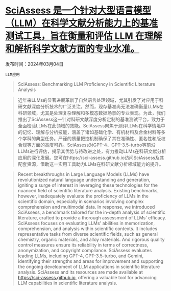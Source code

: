# [SciAssess 是一个针对大型语言模型（LLM）在科学文献分析能力上的基准测试工具，旨在衡量和评估 LLM 在理解和解析科学文献方面的专业水准。](https://arxiv.org/abs/2403.01976)

发布时间：2024年03月04日

`LLM应用`

> SciAssess: Benchmarking LLM Proficiency in Scientific Literature Analysis

> 近年来LLMs的显著进展革新了自然语言处理领域，尤其引发了对应用于科研文献深度分析技术的广泛关注。然而，现存基准尚无法准确衡量LLMs在科研领域，尤其是处理复杂理解和多模态数据场景的专业表现。为此，我们推出了SciAssess这一针对科研文献深度分析定制的基准测试平台，致力于全面检验LLMs在此领域的效能。SciAssess聚焦于测评LLMs在科学情境中的记忆、理解与分析技能，涵盖了诸如基础化学、有机材料及合金材料等多个学科的典型任务。严谨的质量把控机制确保了其在准确性、匿名性和版权合规等方面的高度可靠。SciAssess对GPT-4、GPT-3.5-turbo等前沿LLMs进行评估，揭示其优势与待改进之处，有力推动LLMs在科研文献分析应用的深化发展。您可在https://sci-assess.github.io访问SciAssess及其配套资源，借助这一实用工具助力LLMs在科研文献分析领域能力的提升。

> Recent breakthroughs in Large Language Models (LLMs) have revolutionized natural language understanding and generation, igniting a surge of interest in leveraging these technologies for the nuanced field of scientific literature analysis. Existing benchmarks, however, inadequately evaluate the proficiency of LLMs in the scientific domain, especially in scenarios involving complex comprehension and multimodal data. In response, we introduced SciAssess, a benchmark tailored for the in-depth analysis of scientific literature, crafted to provide a thorough assessment of LLMs' efficacy. SciAssess focuses on evaluating LLMs' abilities in memorization, comprehension, and analysis within scientific contexts. It includes representative tasks from diverse scientific fields, such as general chemistry, organic materials, and alloy materials. And rigorous quality control measures ensure its reliability in terms of correctness, anonymization, and copyright compliance. SciAssess evaluates leading LLMs, including GPT-4, GPT-3.5-turbo, and Gemini, identifying their strengths and areas for improvement and supporting the ongoing development of LLM applications in scientific literature analysis. SciAssess and its resources are made available at https://sci-assess.github.io, offering a valuable tool for advancing LLM capabilities in scientific literature analysis.